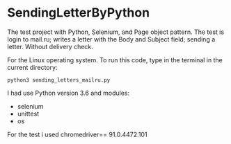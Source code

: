 # SendingLetterByPython
The test project with Python, Selenium, and Page object pattern.  The test is login to mail.ru; writes a letter with the Body and Subject field; sending a letter. Without delivery check.

For the Linux operating system. To run this code, type in the terminal in the current directory:

```
python3 sending_letters_mailru.py
```

I had use Python version 3.6 and modules:
- selenium
- unittest
- os

For the test i used chromedriver== 91.0.4472.101

